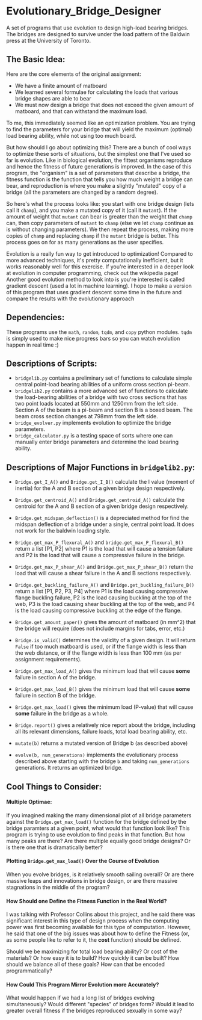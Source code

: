 # Evolutionary_Bridge_Designer
A set of programs that use evolution to design high-load bearing bridges. The bridges are designed to survive under the load pattern of the Baldwin press at the University of Toronto.

## The Basic Idea:
Here are the core elements of the original assignment:
* We have a finite amount of matboard
* We learned several formulae for calculating the loads that various bridge shapes are able to bear
* We must now design a bridge that does not exceed the given amount of matboard, and that can withstand the maximum load.

To me, this immediately seemed like an optimization problem. You are trying to find the parameters for your bridge that will yield the maximum (optimal) load bearing ability, while not using too much board.

But how should I go about optimizing this? There are a bunch of cool ways to optimize these sorts of situations, but the simplest one that I've used so far is evolution. Like in biological evolution, the fittest organisms reproduce and hence the fitness of future generations is improved. In the case of this program, the "organism" is a set of parameters that describe a bridge, the fitness function is the function that tells you how much weight a bridge can bear, and reproduction is where you make a slightly "mutated" copy of a bridge (all the parameters are changed by a random degree).

So here's what the process looks like: you start with one bridge design (lets call it `champ`), and you make a mutated copy of it (call it `mutant`). If the amount of weight that `mutant` can bear is greater than the weight that `champ` can, then copy parameters of `mutant` to `champ` (else we let `champ` continue as is without changing parameters). We then repeat the process, making more copies of `champ` and replacing `champ` if the `mutant` bridge is better. This process goes on for as many generations as the user specifies.

Evolution is a really fun way to get introduced to optimization! Compared to more advanced techniques, it's pretty computationally inefficient, but it works reasonably well for this exercise. If you're interested in a deeper look at evolution in computer programming, check out the wikipedia page! Another good evolution method to look into is you're interested is called gradient descent (used a lot in machine learning). I hope to make a version of this program that uses gradient descent some time in the future and compare the results with the evolutionary approach

## Dependencies:
These programs use the `math`, `random`, `tqdm`, and `copy` python modules. `tqdm` is simply used to make nice progress bars so you can watch evolution happen in real time :)

## Descriptions of Scripts:
* `bridgelib.py` contains a preliminary set of functions to calculate simple central point-load bearing abilities of a uniform cross section pi-beam.
* `bridgelib2.py` contains a more advanced set of functions to calculate the load-bearing abilities of a bridge with two cross sections that has two point loads located at 550mm and 1250mm from the left side. Section A of the beam is a pi-beam and section B is a boxed beam. The beam cross section changes at 798mm from the left side.
* `bridge_evolver.py` implements evolution to optimize the bridge parameters.
* `bridge_calculator.py` is a testing space of sorts where one can manually enter bridge parameters and determine the load bearing ability.

## Descriptions of Major Functions in `bridgelib2.py`:
* `Bridge.get_I_A()` and `Bridge.get_I_B()` calculate the I value (moment of inertia) for the A and B section of a given bridge design respectively.
* `Bridge.get_centroid_A()` and `Bridge.get_centroid_A()` calculate the centroid for the A and B section of a given bridge design respectively.
* `Bridge.get_midspan_deflection()` is a depreciated method for find the midspan deflection of a bridge under a single, central point load. It does not work for the baldwin loading style.
* `Bridge.get_max_P_flexural_A()` and `bridge.get_max_P_flexural_B()` return a list [P1, P2] where P1 is the load that will cause a tension failure and P2 is the load that will cause a compressive failure in the bridge.
* `Bridge.get_max_P_shear_A()` and `Bridge.get_max_P_shear_B()` return the load that will cause a shear failure in the A and B sections respectively.
* `Bridge.get_buckling_failure_A()` and `Bridge.get_buckling_failure_B()` return a list [P1, P2, P3, P4] where P1 is the load causing compressive flange buckling failure, P2 is the load causing buckling at the top of the web, P3 is the load causing shear buckling at the top of the web, and P4 is the load causing compressive buckling at the edge of the flange.

* `Bridge.get_amount_paper()` gives the amount of matboard (in mm^2) that the bridge will require (does not include margins for tabs, error, etc.)
* `Bridge.is_valid()` determines the validity of a given design. It will return `False` if too much matboard is used, or if the flange width is less than the web distance, or if the flange width is less than 100 mm (as per assignment requirements).

* `Bridge.get_max_load_A()` gives the minimum load that will cause **some** failure in section A of the bridge.
* `Bridge.get_max_load_B()` gives the minimum load that will cause **some** failure in section B of the bridge.
* `Bridge.get_max_load()` gives the minimum load (P-value) that will cause **some** failure in the bridge as a whole.

* `Bridge.report()` gives a relatively nice report about the bridge, including all its relevant dimensions, failure loads, total load bearing ability, etc.

* `mutate(b)` returns a mutated version of Bridge b (as described above)
* `evolve(b, num_generations)` implements the evolutionary process described above starting with the bridge `b` and taking `num_generations` generations. It returns an optimized bridge.

## Cool Things to Consider:
#### Multiple Optimae:
If you imagined making the many dimensional plot of all bridge parameters against the `Bridge.get_max_load()` function for the bridge defined by the bridge paramters at a given point, what would that function look like? This program is trying to use evolution to find peaks in that function. But how many peaks are there? Are there multiple equally good bridge designs? Or is there one that is dramatically better? 

#### Plotting `Bridge.get_max_load()` Over the Course of Evolution
When you evolve bridges, is it relatively smooth sailing overall? Or are there massive leaps and innovations in bridge design, or are there massive stagnations in the middle of the program?

#### How Should one Define the Fitness Function in the Real World?
I was talking with Professor Collins about this project, and he said there was significant interest in this type of design process when the computing power was first becoming available for this type of computation. However, he said that one of the big issues was about how to define the Fitness (or, as some people like to refer to it, the **cost** function) should be defined.

Should we be maximizing for total load bearing ability? Or cost of the materials? Or how easy it is to build? How quickly it can be built? How should we balance all of these goals? How can that be encoded programmatically? 

#### How Could This Program Mirror Evolution more Accurately?
What would happen if we had a long list of bridges evolving simultaneously? Would different "species" of bridges form? Would it lead to greater overall fitness if the bridges reproduced sexually in some way? 
